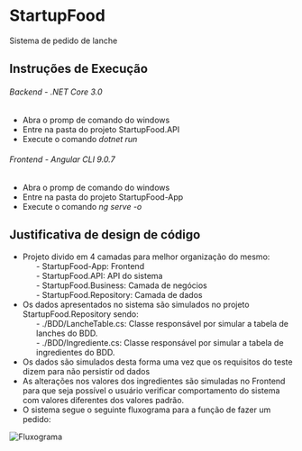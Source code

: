 # StartupFood
Sistema de pedido de lanche

## Instruções de Execução

###### Backend - .NET Core 3.0

 - Abra o promp de comando do windows
 - Entre na pasta do projeto StartupFood.API
 - Execute o comando <i>dotnet run</i>

###### Frontend - Angular CLI 9.0.7

 - Abra o promp de comando do windows
 - Entre na pasta do projeto StartupFood-App
 - Execute o comando <i>ng serve -o</i>

 ## Justificativa de design de código

  - Projeto divido em 4 camadas para melhor organização do mesmo:
        <ul style="list-style-type: none;">
        <li>- StartupFood-App: Frontend</li>
        <li>- StartupFood.API: API do sistema</li>
        <li>- StartupFood.Business: Camada de negócios</li>
        <li>- StartupFood.Repository: Camada de dados</li>
        </ul>
  - Os dados apresentados no sistema são simulados no projeto StartupFood.Repository sendo:
        <ul style="list-style-type: none;">
        <li> - ./BDD/LancheTable.cs: Classe responsável por simular a tabela de lanches do BDD.</li>
        <li> - ./BDD/Ingrediente.cs: Classe responsável por simular a tabela de ingredientes do BDD.</li>
        </ul>
  - Os dados são simulados desta forma uma vez que os requisitos do teste dizem para não persistir od dados
  - As alterações nos valores dos ingredientes são simuladas no Frontend para que seja possível
    o usuário verificar comportamento do sistema com valores diferentes dos valores padrão.
  - O sistema segue o seguinte fluxograma para a função de fazer um pedido:

  ![Fluxograma](https://user-images.githubusercontent.com/40437558/77694804-71487c80-6f89-11ea-8245-250c69417a1d.jpg)